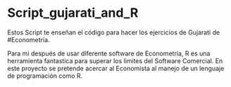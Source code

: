 # Script_gujarati_and_R


Estos Script te enseñan el código para hacer los ejercicios de Gujarati de #Econometria.


Para mi después de usar diferente software de Econometría, R es una herramienta fantastica para superar los limites del Software Comercial. En este proyecto se pretende acercar al Economista al manejo de un lenguaje de programación como R.
